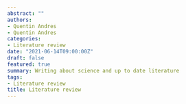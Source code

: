 ```yaml
---
abstract: ""
authors:
- Quentin Andres
- Quentin Andres
categories:
- Literature review
date: "2021-06-14T09:00:00Z"
draft: false
featured: true
summary: Writing about science and up to date literature 
tags:
- Literature review
title: Literature review 
---
```






